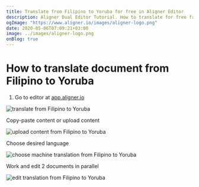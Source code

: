 ```yaml
---
title: Translate from Filipino to Yoruba for free in Aligner Editor
description: Aligner Dual Editor Tutorial. How to translate for free from Filipino to Yoruba. Aligner is multilingual document management platform. 
ogImage: "https://www.aligner.io/images/aligner-logo.png"
date: 2020-05-06T07:09:21+03:00
image: ../images/aligner-logo.png
onBlog: true
---
```


# How to translate document from Filipino to Yoruba

1. Go to editor at [app.aligner.io](https://app.aligner.io "Aligner App web page")

![translate from Filipino to Yoruba](../aligner-blank-editor.png "translate from Filipino to Yoruba")

Copy-paste content or upload content

![upload content from Filipino to Yoruba](../aligner-uploaded-document.png "upload content from Filipino to Yoruba")

Choose desired language

![choose machine translation from Filipino to Yoruba](../aligner-language-dropdown.png "choose machine translation from Filipino to Yoruba")

Work and edit 2 documents in parallel

![edit translation from Filipino to Yoruba](../aligner-double-sitded-editor.png "edit translation from Filipino to Yoruba")


